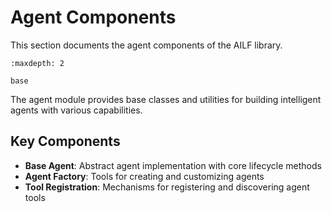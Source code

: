 # Agent Components

This section documents the agent components of the AILF library.

```{toctree}
:maxdepth: 2

base
```

The agent module provides base classes and utilities for building intelligent agents with various capabilities.

## Key Components

- **Base Agent**: Abstract agent implementation with core lifecycle methods
- **Agent Factory**: Tools for creating and customizing agents
- **Tool Registration**: Mechanisms for registering and discovering agent tools
